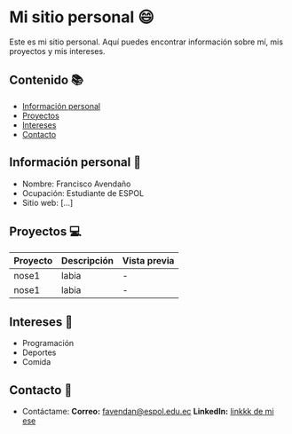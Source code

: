 # Mi sitio personal 😄
Este es mi sitio personal. Aquí puedes encontrar información sobre mí, mis
proyectos y mis intereses.

## Contenido 📚
* [Información personal](#información-personal-🙋) 
* [Proyectos](#proyectos-💻) 
* [Intereses](#intereses-🎯) 
* [Contacto](#contacto-🔗)

## Información personal 🙋
* Nombre: Francisco Avendaño
* Ocupación: Estudiante de ESPOL
* Sitio web: [...]

## Proyectos 💻
| Proyecto | Descripción | Vista previa |
| ----------- | ----------- | ----------- | 
| nose1 | labia  | - |
| nose1 | labia  | - |

## Intereses 🎯
* Programación
* Deportes
* Comida

## Contacto 🔗
* Contáctame:
**Correo:** favendan@espol.edu.ec
**LinkedIn:** [linkkk de mi ese](linkkkk)


